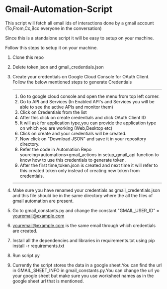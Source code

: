 # Gmail-Automation-Script

This script will fetch all email ids of interactions done by a gmail account (To,From,Cc,Bcc everyone in the conversation)

Since this is a standalone script it will be easy to setup on your machine.

Follow this steps to setup it on your machine.

1. Clone this repo
2. Delete token.json and gmail_credentials.json
3. Create your credentials on Google Cloud Console for OAuth Client.
   Follow the below mentioned steps to generate Credentials

   ***

   1. Go to google cloud console and open the menu from top left corner.
   2. Go to API and Services (In Enabled API's and Services you will be able to see the active APIs and monitor them)
   3. Click on Credentials from the list
   4. After this click on create credentials and click OAuth Client ID
   5. It will ask for application type,you can provide the application type on which you are working (Web,Desktop etc)
   6. Click on create and your credentials will be created.
   7. Now click on "Download JSON" and save it in your repository directory.
   8. Refer the code in Automation Repo sourcing>automations>gmail_actions in setup_gmail_api function to know how to use this credentials to generate token.
   9. After the first time,token.json is created and next time it will refer to this created token only instead of creating new token from credentials.

   ***

4. Make sure you have renamed your credentials as gmail_credentials.json and this file should be in the same directory where the all the files of gmail automation are present.
5. Go to gmail_constants.py and change the constant "GMAIL_USER_ID" = youremail@example.com
6. youremail@example.com is the same email through which credentials are created.
7. Install all the dependencies and libraries in requirements.txt using pip install -r requirements.txt
8. Run script.py
9. Currently the script stores the data in a google sheet.You can find the url in GMAIL_SHEET_INFO in gmail_constants.py.You can change the url yo your google sheet but make sure you use worksheet names as in the google sheet url that is mentioned.

